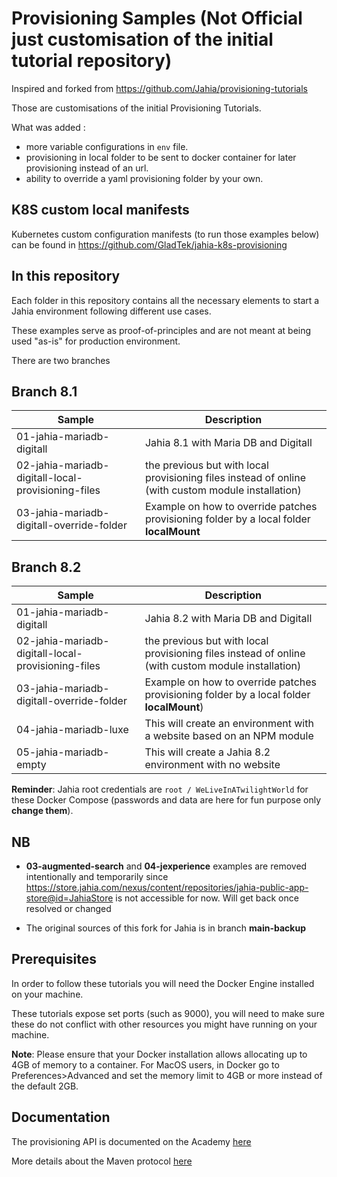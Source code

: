 # Provisioning Samples (Not Official just customisation of the initial tutorial repository)
Inspired and forked from https://github.com/Jahia/provisioning-tutorials

Those are customisations of the initial Provisioning Tutorials.

What was added :
- more variable configurations in `env` file.
- provisioning in local folder to be sent to docker container for later provisioning instead of an url.
- ability to override a yaml provisioning folder by your own.

## K8S custom local manifests
Kubernetes custom configuration manifests (to run those examples below) can be found in https://github.com/GladTek/jahia-k8s-provisioning

## In this repository

Each folder in this repository contains all the necessary elements to start a Jahia environment following different use cases. 

These examples serve as proof-of-principles and are not meant at being used "as-is" for production environment.

There are two branches

## Branch 8.1

| Sample | Description |
| --- | --- |
| 01-jahia-mariadb-digitall | Jahia 8.1 with Maria DB and Digitall |
| 02-jahia-mariadb-digitall-local-provisioning-files | the previous but with local provisioning files instead of online (with custom module installation)
| 03-jahia-mariadb-digitall-override-folder | Example on how to override patches provisioning folder by a local folder **localMount**

## Branch 8.2

| Sample | Description |
| --- | --- |
| 01-jahia-mariadb-digitall | Jahia 8.2 with Maria DB and Digitall |
| 02-jahia-mariadb-digitall-local-provisioning-files | the previous but with local provisioning files instead of online (with custom module installation)
| 03-jahia-mariadb-digitall-override-folder | Example on how to override patches provisioning folder by a local folder **localMount**)
| 04-jahia-mariadb-luxe | This will create an environment with a website based on an NPM module
| 05-jahia-mariadb-empty | This will create a Jahia 8.2 environment with no website

__Reminder__: Jahia root credentials are `root / WeLiveInATwilightWorld` for these Docker Compose (passwords and data are here for fun purpose only __change them__).

## NB
- __03-augmented-search__ and __04-jexperience__ examples are removed intentionally and temporarily since https://store.jahia.com/nexus/content/repositories/jahia-public-app-store@id=JahiaStore is not accessible for now. Will get back once resolved or changed

- The original sources of this fork for Jahia is in branch **main-backup**

## Prerequisites

In order to follow these tutorials you will need the Docker Engine installed on your machine. 

These tutorials expose set ports (such as 9000), you will need to make sure these do not conflict with other resources you might have running on your machine.

__Note__: Please ensure that your Docker installation allows allocating up to 4GB of memory to a container. For MacOS users, in Docker go to Preferences>Advanced and set the memory limit to 4GB or more instead of the default 2GB.

## Documentation

The provisioning API is documented on the Academy [here](https://academy.jahia.com/documentation/system-administrator/dev-ops/provisioning/about-provisioning)

More details about the Maven protocol [here](https://ops4j1.jira.com/wiki/spaces/paxurl/pages/3833866/Mvn+Protocol)
